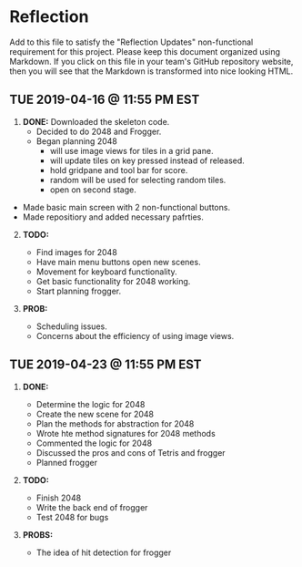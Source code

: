 # Reflection

Add to this file to satisfy the "Reflection Updates" non-functional requirement
for this project. Please keep this document organized using Markdown. If you
click on this file in your team's GitHub repository website, then you will see
that the Markdown is transformed into nice looking HTML.

## TUE 2019-04-16 @ 11:55 PM EST
     
1. **DONE:** Downloaded the skeleton code.
   - Decided to do 2048 and Frogger.
   - Began planning 2048
        - will use image views for tiles in a grid pane.
        - will update tiles on key pressed instead of released.
        - hold gridpane and tool bar for score.
        - random will be used for selecting random tiles.
        - open on second stage. 
  - Made basic main screen with 2 non-functional buttons.
  - Made repositiory and added necessary pafrties.
    
    
2. **TODO:**
    - Find images for 2048
    - Have main menu buttons open new scenes.
    - Movement for keyboard functionality.
    - Get basic functionality for 2048 working.
    - Start planning frogger.

3. **PROB:**
    - Scheduling issues.
    - Concerns about the efficiency of using image views.

## TUE 2019-04-23 @ 11:55 PM EST
1. **DONE:**
    - Determine the logic for 2048
    - Create the new scene for 2048
    - Plan the methods for abstraction for 2048
    - Wrote hte method signatures for 2048 methods
    - Commented the logic for 2048
    - Discussed the pros and cons of Tetris and frogger
    - Planned frogger

2. **TODO:**
    - Finish 2048
    - Write the back end of frogger
    - Test 2048 for bugs

3. **PROBS:**
    - The idea of hit detection for frogger
